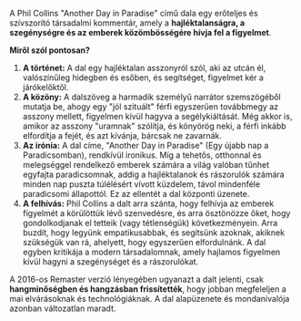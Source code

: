 A Phil Collins "Another Day in Paradise" című dala egy erőteljes és szívszorító társadalmi kommentár, amely a **hajléktalanságra, a szegénységre és az emberek közömbösségére hívja fel a figyelmet**.

**Miről szól pontosan?**

1.  **A történet:** A dal egy hajléktalan asszonyról szól, aki az utcán él, valószínűleg hidegben és esőben, és segítséget, figyelmet kér a járókelőktől.
2.  **A közöny:** A dalszöveg a harmadik személyű narrátor szemszögéből mutatja be, ahogy egy "jól szituált" férfi egyszerűen továbbmegy az asszony mellett, figyelmen kívül hagyva a segélykiáltását. Még akkor is, amikor az asszony "uramnak" szólítja, és könyörög neki, a férfi inkább elfordítja a fejét, és azt kívánja, bárcsak ne zavarnák.
3.  **Az irónia:** A dal címe, "Another Day in Paradise" (Egy újabb nap a Paradicsomban), rendkívül ironikus. Míg a tehetős, otthonnal és melegséggel rendelkező emberek számára a világ valóban tűnhet egyfajta paradicsomnak, addig a hajléktalanok és rászorulók számára minden nap puszta túlélésért vívott küzdelem, távol mindenféle paradicsomi állapottól. Ez az ellentét a dal központi üzenete.
4.  **A felhívás:** Phil Collins a dalt arra szánta, hogy felhívja az emberek figyelmét a körülöttük lévő szenvedésre, és arra ösztönözze őket, hogy gondolkodjanak el tetteik (vagy tétlenségük) következményein. Arra buzdít, hogy legyünk empatikusabbak, és segítsünk azoknak, akiknek szükségük van rá, ahelyett, hogy egyszerűen elfordulnánk. A dal egyben kritikája a modern társadalomnak, amely hajlamos figyelmen kívül hagyni a szegénységet és a rászorulókat.

A 2016-os Remaster verzió lényegében ugyanazt a dalt jelenti, csak **hangminőségben és hangzásban frissítették**, hogy jobban megfeleljen a mai elvárásoknak és technológiáknak. A dal alapüzenete és mondanivalója azonban változatlan maradt.